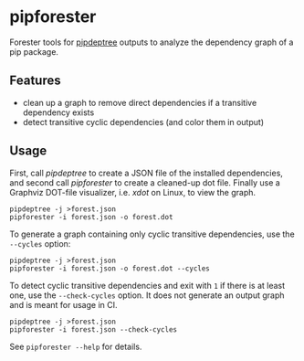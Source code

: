 # pipforester

Forester tools for [pipdeptree](https://pypi.org/project/pipdeptree/) outputs to analyze the dependency graph of a pip package.

## Features

- clean up a graph to remove direct dependencies if a transitive dependency exists
- detect transitive cyclic dependencies (and color them in output)

## Usage

First, call *pipdeptree* to create a JSON file of the installed dependencies,
and second call *pipforester* to create a cleaned-up dot file.
Finally use a Graphviz DOT-file visualizer, i.e. *xdot* on Linux, to view the graph.

```shell
pipdeptree -j >forest.json
pipforester -i forest.json -o forest.dot
```

To generate a graph containing only cyclic transitive dependencies, use the `--cycles` option:

```shell
pipdeptree -j >forest.json
pipforester -i forest.json -o forest.dot --cycles
```

To detect cyclic transitive dependencies and exit with `1` if there is at least one, use the `--check-cycles` option.
It does not generate an output graph and is meant for usage in CI.

```shell
pipdeptree -j >forest.json
pipforester -i forest.json --check-cycles
```

See `pipforester --help` for details.

